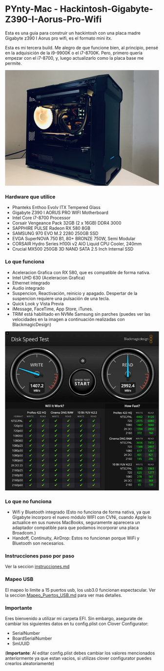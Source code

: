 # PYnty-Mac - Hackintosh-Gigabyte-Z390-I-Aorus-Pro-Wifi
Esta es una guia para construir un hackintosh con una placa madre Gigabyte z390 I Aorus pro wifi, es el formato mini itx.

Esta es mi tercera build. Me alegro de que funcione bien, al principio, pensé en la adquisición de la i9-9900K o el i7-8700K. Pero, primero quería empezar con el i7-8700, y, luego actualizarlo como la placa base me permite.

![Mi iMac](images/build.jpeg)

### Hardware que utilice
- Phanteks Enthoo Evolv ITX Tempered Glass
- Gigabyte Z390 I AORUS PRO WIFI Motherboard
- Intel Core i7-8700 Processor
- Corsair Vengeance Pack 32GB (2 x 16GB) DDR4 3000
- SAPPHIRE PULSE Radeon RX 580 8GB
- SAMSUNG 970 EVO M.2 2280 250GB SSD
- EVGA SuperNOVA 750 B1, 80+ BRONZE 750W, Semi Modular
- CORSAIR Hydro Series H100i v2 AIO Liquid CPU Cooler, 240mm
- Crucial MX500 250GB 3D NAND SATA 2.5 Inch Internal SSD

### Lo que funciona
- Aceleracion Grafica con RX 580, que es compatible de forma nativa.
- Intel UHD 630 (Aceleracion Grafica)
- Ethernet integrado
- Audio integrado
- Suspencion, Reactivación, reinicio y apagado. Despertar de la suspencion requiere una pulsación de una tecla.
- Quick Look y Vista Previa
- iMessage, FaceTime, App Store, iTunes.
- TRIM está habilitado en NVMe Samsung sin parches (puedes ver las velocidades en la imagen a continuación realizadas con BlackmagicDesign)

![resultados nvme](images/nvme.jpg)

### Lo que no funciona
- Wifi y Bluetooth integrado (Esto no funciona de forma nativa, ya que Gigabyte incorporo el nuevo módulo WIFI con CVNi, cuando Apple lo actualice en sus nuevos MacBooks, seguramente aparecera un adaptador compatible para que podamos incorporar una placa Broadcom.)
- Handoff, Continuity, AirDrop: Estos no funcionan porque WiFi y Bluetooth son necesarios.

### Instrucciones paso por paso
Ver la seccion [instrucciones.md](instrucciones.md)

### Mapeo USB
El mapeo lo limite a 15 puertos usb, los usb3.0 funcionan espectacular. Ver la seccion [Mapeo_Puertos_USB.md](Mapeo_Puertos_USB.md) para ver mas detalles.

### Importante
Eres bienvenido a utilizar mi carpeta EFI. Sin embargo, asegurate de cambiar los siguientes datos en tu config.plist con Clover Configurator:
- SerialNumber
- BoardSerialNumber
- SmUUID

(**Importante**: Al editar config.plist debes cambiar los valores mencionados anteriormente ya que estan vacios, si utilizas clover configurator puedes crearlos aleatoriamente)
